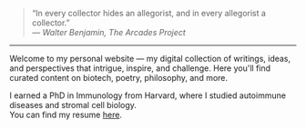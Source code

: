 > “In every collector hides an allegorist, and in every allegorist a collector.”  
> — *Walter Benjamin, The Arcades Project*

---

Welcome to my personal website — my digital collection of writings, ideas, and perspectives that intrigue, inspire, and challenge. Here you'll find curated content on biotech, poetry, philosophy, and more.

I earned a PhD in Immunology from Harvard, where I studied autoimmune diseases and stromal cell biology.  
You can find my resume [here](#).
